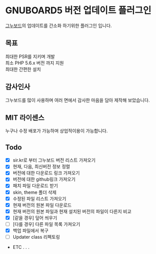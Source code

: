 # GNUBOARD5 버전 업데이트 플러그인
[그누보드](https://sir.kr/main/g5/)의 업데이트를 간소화 하기위한 플러그인 입니다.  

## 목표
최대한 PSR를 지키며 개발  
최소 PHP 5.6.x 버전 까지 지원  
최대한 간편한 설치

## 감사인사
그누보드를 많이 사용하며 여러 면에서 감사한 마음을 담아 제작해 보았습니다.

## MIT 라이센스
누구나 수정 배포가 가능하며 상업적이용이 가능합니다.

## Todo
- [x] sir.kr로 부터 그누보드 버전 리스트 가져오기
- [x] 현재, 다음, 최신버전 정보 정렬
- [x] 버전에 대한 다운로드 링크 가져오기
- [x] 버전에 대한 github링크 가져오기
- [x] 패치 파일 다운로드 받기
- [x] skin, theme 폴더 삭제
- [x] 수정된 파일 리스트 가져오기
- [x] 현재 버전의 원본 파일 다운로드
- [x] 현재 버전의 원본 파일과 현재 설치된 버전의 파일이 다른지 비교
- [x] [같을 경우] 덮어 씌우기
- [ ] [다를 경우] 다른 파일 목록 가져오기
- [x] 백업 파일에서 복구
- [ ] Updater class 리펙토링
-  ETC . . .
